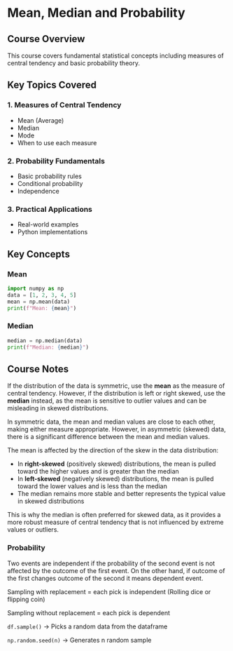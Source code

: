 # Mean, Median and Probability

## Course Overview
This course covers fundamental statistical concepts including measures of central tendency and basic probability theory.

## Key Topics Covered

### 1. Measures of Central Tendency
- Mean (Average)
- Median 
- Mode
- When to use each measure

### 2. Probability Fundamentals
- Basic probability rules
- Conditional probability
- Independence

### 3. Practical Applications
- Real-world examples
- Python implementations

## Key Concepts

### Mean
```python
import numpy as np
data = [1, 2, 3, 4, 5]
mean = np.mean(data)
print(f"Mean: {mean}")
```

### Median
```python
median = np.median(data)
print(f"Median: {median}")
```

## Course Notes

If the distribution of the data is symmetric, use the **mean** as the measure of central tendency. However, if the distribution is left or right skewed, use the **median** instead, as the mean is sensitive to outlier values and can be misleading in skewed distributions.

In symmetric data, the mean and median values are close to each other, making either measure appropriate. However, in asymmetric (skewed) data, there is a significant difference between the mean and median values.

The mean is affected by the direction of the skew in the data distribution:

- In **right-skewed** (positively skewed) distributions, the mean is pulled toward the higher values and is greater than the median
- In **left-skewed** (negatively skewed) distributions, the mean is pulled toward the lower values and is less than the median
- The median remains more stable and better represents the typical value in skewed distributions

This is why the median is often preferred for skewed data, as it provides a more robust measure of central tendency that is not influenced by extreme values or outliers.

### Probability

Two events are independent if the probability of the second event is not affected by the outcome of the first event. On the other hand, if outcome of the first changes outcome of the second it means dependent event.

Sampling with replacement = each pick is independent (Rolling dice or flipping coin)

Sampling without replacement = each pick is dependent

`df.sample()` → Picks a random data from the dataframe

`np.random.seed(n)` → Generates n random sample